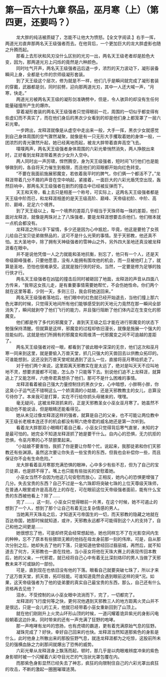<h1>第一百六十九章 祭品，巫月寒（上）（第四更，还要吗？）</h1>
<div id="content">&nbsp&nbsp&nbsp&nbsp&nbsp&nbsp&nbsp&nbsp
 龙大胖的纯洁被质疑了，怎能不让他大为愤怒。【全文字阅读.】右手一挥，两道光刃直奔那两名天王级强者而去。在他背后，一个更加巨大的龙大胖虚影也随之升腾而起。
 <br/>&nbsp&nbsp&nbsp&nbsp&nbsp&nbsp&nbsp&nbsp
 那看上去形状和风刃没什么区别的光刃一出，两名天王级老者却是脸色大变，因为，那两道光刃上闪烁的竟然是六种颜色。
 <br/>&nbsp&nbsp&nbsp&nbsp&nbsp&nbsp&nbsp&nbsp
 同时吐气开声，两名天王级强者迅后退一步，浓烈的天力波动下，凝形装备瞬间上身，全都是七件的宗师级凝形套装。
 <br/>&nbsp&nbsp&nbsp&nbsp&nbsp&nbsp&nbsp&nbsp
 到了天王级这个层次，修为就是不一样，他们几乎是瞬间就完成了凝形套装的穿戴，武器都是剑，同时前劈，迎向那两道光刃，其中一人还大喊一声，“月寒，快走。”
 <br/>&nbsp&nbsp&nbsp&nbsp&nbsp&nbsp&nbsp&nbsp
 两道光刃被两名天王级的凝形剑准确劈中，但是，令人骇异的却没有生任何能量碰撞所产生的爆炸。
 <br/>&nbsp&nbsp&nbsp&nbsp&nbsp&nbsp&nbsp&nbsp
 穿着凝形套装的两名天王级强者只觉得眼前一花，周围的一切似乎都变得有些虚幻而不真实了，而在他们身后的黑衣少女看到的却是他们身上都笼罩了一层六彩光晕。
 <br/>&nbsp&nbsp&nbsp&nbsp&nbsp&nbsp&nbsp&nbsp
 一步跨出，龙释涯就像是从虚空中走出来一般，大手一挥，黑衣少女就感觉到自己身体周围的空气骤然凝聚，就像是有一只无形大手攫取着她的身体一般，一团浓烈的青光骤然升起，她已经离地而起，被龙大胖带着直奔高空飞去。
 <br/>&nbsp&nbsp&nbsp&nbsp&nbsp&nbsp&nbsp&nbsp
 噗噗两声，两名天王级强者身体周围的六彩光晕悄然消失，两人挣脱出来时，正好看到龙释涯带着黑衣少女升入空中。
 <br/>&nbsp&nbsp&nbsp&nbsp&nbsp&nbsp&nbsp&nbsp
 两人同时出一声厉啸，悍然腾空，身为天王级强者，短时间飞行他们也是能够做到的，各自将天力催生到极限，而且他们的双眼都开始向红色转变。
 <br/>&nbsp&nbsp&nbsp&nbsp&nbsp&nbsp&nbsp&nbsp
 “不要在我面前施展邪魔变，若依着我平时的脾气，你们俩一个都活不了。”龙释涯带着几分不屑的声音在空中响起，紧接着，一面巨大的六彩光盾凭空出现，轰然巨响中，那两名天王级强者在剧烈的撞击中已经被反弹而下。
 <br/>&nbsp&nbsp&nbsp&nbsp&nbsp&nbsp&nbsp&nbsp
 天王和天帝，看上去只是相差一个称号，可实际上，这两名天王级强者都是天王级中阶而已，和龙释涯相差的是天王级高阶、巅峰、天帝级初阶、中阶、高阶、巅峰，足足六个境界。
 <br/>&nbsp&nbsp&nbsp&nbsp&nbsp&nbsp&nbsp&nbsp
 到了天王级以上，每一个境界的差距几乎相当于天珠师每一珠的差距，他们面对龙释涯，就像是两珠对上了八珠强者，要是龙释涯想要击杀他们，他们根本就一点机会都没有。
 <br/>&nbsp&nbsp&nbsp&nbsp&nbsp&nbsp&nbsp&nbsp
 龙释涯之所以手下留情，多少还是因为心中尴尬，毕竟，他这是要抢了女孩儿给自己宝贝徒弟做祭品的，这可不是什么光荣的事情。至于天邪教，他还真不怕。五大圣地中，除了拥有天神级强者的雪神山之外，另外四大圣地还真没被龙释涯看在眼中。
 <br/>&nbsp&nbsp&nbsp&nbsp&nbsp&nbsp&nbsp&nbsp
 并不是说他凭借一人之力就能和圣地抗衡，别忘了，他只有一个人，还是天帝级巅峰强者，只要他愿意，没有人能拥有围攻他的机会，而一旦被他盯上了，就算是圣地，恐怕也很难承受。这就是独行侠的好处。当然，一定要是修为足够的独行侠才行。
 <br/>&nbsp&nbsp&nbsp&nbsp&nbsp&nbsp&nbsp&nbsp
 两名天王级强者在凶猛的撞击后同时被砸回了地面，龙释涯的声音从四面八方传来，“我带这女孩儿走，是有重要事情需要她帮忙，不会伤她性命。你们两个就在这里等着，少则一天，多则三日，我会将她送回来。”
 <br/>&nbsp&nbsp&nbsp&nbsp&nbsp&nbsp&nbsp&nbsp
 两名天王级强者落地后，他们眼中的红色就已经开始退去，当他们撞上那六色光罩的时候，只觉得天地间所有他们能够感受到的天地元力竟然在那一瞬间全部消失了，瞬间就剥夺了他们飞行的能力，并且强行阻断了他们体内正在生变化的邪魔变。
 <br/>&nbsp&nbsp&nbsp&nbsp&nbsp&nbsp&nbsp&nbsp
 他们都是传了多代的邪魔变了，直到天王级之后才能在进行邪魔变的状态下勉强保持清醒。但就算是这样，邪魔变的过程却依旧漫长，就像是施展一个强大的技能似的。这就是他们所拥有的邪魔变和周维清一代邪魔变之间不可逾越的差距了。
 <br/>&nbsp&nbsp&nbsp&nbsp&nbsp&nbsp&nbsp&nbsp
 两名天王级强者对视一眼，都看到了彼此眼中深深的无奈，他们这次和巫月寒一同来到这里，就是要偷入万兽天堂，抓几只强大的天兽回去以供教众拓印的。可谁能想到，这还没到万兽天堂呢就遇到了这么一位，直接将巫月寒给抓走了。
 <br/>&nbsp&nbsp&nbsp&nbsp&nbsp&nbsp&nbsp&nbsp
 对于他们两个来说，这里距离天邪教实在是太远了，绝对是叫天天不应叫地地不灵，想要求援都不可能，怎么办？只能等下去。别说他们追不上龙释涯，就算追上了又能怎样，六绝帝君真想杀了他们，那可不是什么困难的事情。
 <br/>&nbsp&nbsp&nbsp&nbsp&nbsp&nbsp&nbsp&nbsp
 龙释涯看着被自己强大力量控制住的黑衣少女，心中暗想，小胖啊小胖，你这臭小子运气还不错啊这么一个娇滴滴的小姑娘，还是天邪教教主的女儿，总算没亏待你了。本来我可是打算，实在不行给你抓头母猪来的，嘿嘿。
 <br/>&nbsp&nbsp&nbsp&nbsp&nbsp&nbsp&nbsp&nbsp
 毫无疑问，这被龙释涯抓来的，正是天邪教圣女小巫女巫月寒了。她虽然不能动也不能说话，但是眼睛还能看得见。
 <br/>&nbsp&nbsp&nbsp&nbsp&nbsp&nbsp&nbsp&nbsp
 她从未见过像龙释涯这样的强者，就算是自己的父亲，也不可能让两位教中天王级长老根本连还手的机会都没有啊六绝帝君的威名她还是第一次听到。
 <br/>&nbsp&nbsp&nbsp&nbsp&nbsp&nbsp&nbsp&nbsp
 看着龙大胖那双小眼睛盯着自己看，小巫女只觉得背后寒气直冒，未知的才是最可怕的。她完全不知道龙释涯抓了她是要干什么。自内心的恐惧，无力抗拒的恐惧，令巫月寒的心不禁颤栗起来。
 <br/>&nbsp&nbsp&nbsp&nbsp&nbsp&nbsp&nbsp&nbsp
 “小姑娘不要害怕，我抓了你是要让你帮个忙。说起来，我那徒弟和你们天邪教还有些渊源。虽然这次要让你失去一些宝贵的东西，但我也会补偿你一些，而且保证你不会有生命危险。”
 <br/>&nbsp&nbsp&nbsp&nbsp&nbsp&nbsp&nbsp&nbsp
 龙大胖看着巫月寒那充满恐惧的眼神，心中多少有些不忍，但为了自己的宝贝徒弟，也是顾不得了。嘴上也只能有些拙劣的安慰着她。
 <br/>&nbsp&nbsp&nbsp&nbsp&nbsp&nbsp&nbsp&nbsp
 小巫女当然不会因为他这几句安慰而放心，正相反，她内心的恐惧更增强了几分。失去宝贵的东西？自己不过是一名六珠即将突破七珠的上位天尊级天珠师，在普通人眼里或许是高高在上的存在，可在眼前这位天帝级强者面前，能有什么宝贵的东西被他看上？除了……
 <br/>&nbsp&nbsp&nbsp&nbsp&nbsp&nbsp&nbsp&nbsp
 完了……，这一刻，小巫女只觉得眼前一片黑，在这个时候，她不可遏止的想到了一个人，想到了那个让自己有着无比复杂情感的男人。
 <br/>&nbsp&nbsp&nbsp&nbsp&nbsp&nbsp&nbsp&nbsp
 当她离开天珠岛之后，才知道天弓帝国生的一切，而天邪教的隐藏之地就在百达帝国，她那时候就知道，或许，天邪教永远都不可能得到这个人的支持了，自己和他之间更是……
 <br/>&nbsp&nbsp&nbsp&nbsp&nbsp&nbsp&nbsp&nbsp
 她很想忘了他，可是却终究会经常想起他，她也同样忘不了在光影空间内生的种种，忘不了原本有些猥琐无赖的他挡在母龙身前那一刻的伟岸。可是，自从那次分别之后，她却失去了他的下落，只是知道他曾经回过翡丽城，再然后，就不知道去了何方，天邪教也一直在找他，当小巫女将他在天珠大赛上的表现传回本教后，她的父亲，一代邪君，就已经将自己心中有着无比深刻烙印的男人当做了天邪教未来不可或缺的一部份。
 <br/>&nbsp&nbsp&nbsp&nbsp&nbsp&nbsp&nbsp&nbsp
 可是，直到现在也依旧没有他的下落。眼看自己就要突破七珠了，所以才来了这万兽天堂，抓天兽，拓印技能。可谁知道竟然会遇到眼前这样的突*况。如果，这天帝级强者为了他的徒弟要的真实自己最宝贵的东西，那么，自己还有什么资格再去见他？
 <br/>&nbsp&nbsp&nbsp&nbsp&nbsp&nbsp&nbsp&nbsp
 泪水，不受控制的从小巫女眼中流淌而下，完了，一切都完了。
 <br/>&nbsp&nbsp&nbsp&nbsp&nbsp&nbsp&nbsp&nbsp
 龙释涯的飞行度何等之快，更何况他遇到天邪教三人的地方距离火灵山并不是很远，只是一会儿的工夫，他就已经带着小巫女重新回到了山顶上。
 <br/>&nbsp&nbsp&nbsp&nbsp&nbsp&nbsp&nbsp&nbsp
 就在他们刚刚升上火灵山环形山顶的时候，一道闪耀着诡异紫光的身影闪电般朝着这边扑来。同时带来的还有一声充满了狂野的咆哮。
 <br/>&nbsp&nbsp&nbsp&nbsp&nbsp&nbsp&nbsp&nbsp
 那一声咆哮有龙吟的悠扬，也有虎啸的霸道，更有着充满原始气息的狂野。
 <br/>&nbsp&nbsp&nbsp&nbsp&nbsp&nbsp&nbsp&nbsp
 凝珠完成了？好快，幸好自己回来的也快。龙释涯当然知道那紫色的身影是什么，此时他身上所散出来的那股狂野气息，就连龙释涯都为之吃惊，这股前所未见的强横血脉之力刹那间就爆出了恐怖的威势。
 <br/>&nbsp&nbsp&nbsp&nbsp&nbsp&nbsp&nbsp&nbsp
 六彩光晕从龙释涯身上飘荡而起，顿时，那几乎是以肉眼难辨度冲来的紫色身影顿时被一个闪耀着六彩夺目光芒的气泡状光罩包覆在内。
 <br/>&nbsp&nbsp&nbsp&nbsp&nbsp&nbsp&nbsp&nbsp
 而那紫色身影显然已经失去了神志，疯狂的向限制住自己的六彩光罩出疯狂的攻击，不断的激起一圈圈璀璨涟漪。
 <br/>&nbsp&nbsp&nbsp&nbsp&nbsp&nbsp&nbsp&nbsp
 <br/>&nbsp&nbsp&nbsp&nbsp&nbsp&nbsp&nbsp&nbsp
</div>
